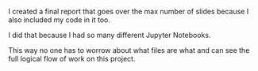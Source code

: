 I created a final report that goes over the max number of slides because I also included my code in it too. 

I did that because I had so many different Jupyter Notebooks. 

This way no one has to worrow about what files are what and can see the full logical flow of work on this project.
